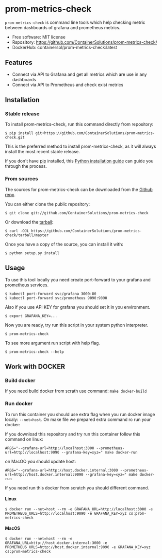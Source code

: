 # prom-metrics-check

`prom-metrics-check` is command line tools which help checking metric between dashboards of grafana and prometheus metrics.

* Free software: MIT license
* Rspository: https://github.com/ContainerSolutions/prom-metrics-check/
* DockerHub: containersol/prom-metrics-check:latest

## Features

* Connect via API to Grafana and get all metrics which are use in any dashboards
* Connect via API to Prometheus and check exist metrics


## Installation

### Stable release

To install prom-metrics-check, run this command directly from repository:


    $ pip install git+https://github.com/ContainerSolutions/prom-metrics-check.git


This is the preferred method to install prom-metrics-check, as it will always install the most recent stable release.

If you don't have [pip] installed, this [Python installation guide] can guide
you through the process.

[pip]: https://pip.pypa.io
[Python installation guide]: http://docs.python-guide.org/en/latest/starting/installation/


### From sources

The sources for prom-metrics-check can be downloaded from the [Github repo].

You can either clone the public repository:


    $ git clone git://github.com/ContainerSolutions/prom-metrics-check

Or download the [tarball]:


    $ curl -OJL https://github.com/ContainerSolutions/prom-metrics-check/tarball/master

Once you have a copy of the source, you can install it with:


    $ python setup.py install

[Github repo]: https://github.com/ContainerSolutions/prom-metrics-check
[tarball]: https://github.com/ContainerSolutions/prom-metrics-check/tarball/master


## Usage

To use this tool locally you need create port-forward to your grafana and prometheus services.


    $ kubectl port-forward svc/grafana 3000:80
    $ kubectl port-forward svc/prometheus 9090:9090

Also if you use API KEY for grafana you should set it in you environment.


    $ export GRAFANA_KEY=...

Now you are ready, try run this script in your system python interpreter.


    $ prom-metrics-check

To see more argument run script with help flag.


    $ prom-metrics-check --help

## Work with DOCKER

### Build docker

If you need build docker from scrath use command: `make docker-build`

### Run docker

To run this container you should use extra flag when you run docker image localy: `--net=host`.
On make file we prepared extra command ro run your docker:

If you download this repository and try run this container follow this command on linux:

    ARGS="--grafana-url=http://localhost:3000 --prometheus-url=http://localhost:9090 --grafana-key=xyz=" make docker-run

on MacOO you should update host:

    ARGS="--grafana-url=http://host.docker.internal:3000 --prometheus-url=http://host.docker.internal:9090 --grafana-key=xyz=" make docker-run

If you need run this docker from scratch you should different command.

#### Linux

    $ docker run --net=host --rm -e GRAFANA_URL=http://localhost:3000 -e PROMETHEUS_URLS=http://localhost:9090 -e GRAFANA_KEY=xyz cs:prom-metrics-check

#### MacOS

    $ docker run --net=host --rm -e GRAFANA_URL=http://host.docker.internal:3000 -e PROMETHEUS_URLS=http://host.docker.internal:9090 -e GRAFANA_KEY=xyz cs:prom-metrics-check
